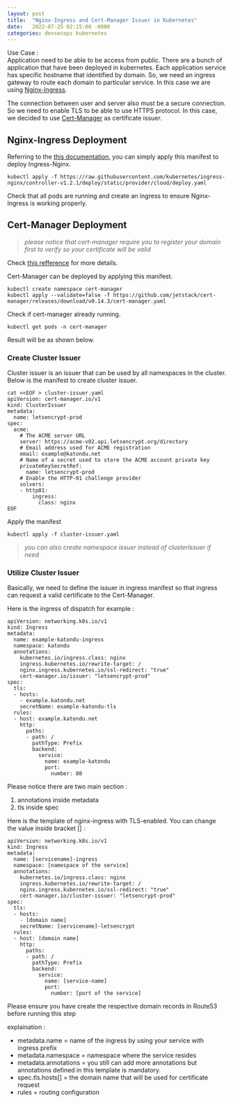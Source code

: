 ```yaml
---
layout: post
title:  "Nginx-Ingress and Cert-Manager Issuer in Kubernetes"
date:   2022-07-25 02:15:00 -0000
categories: devsecops kubernetes
---
```


Use Case :  
Application need to be able to be access from public. There are a bunch of application that have been deployed in kubernetes. Each application service has specific hostname that identified by domain. So, we need an ingress gateway to route each domain to particular service. In this case we are using [Nginx-Ingress](https://github.com/kubernetes/ingress-nginx).  

The connection between user and server also must be a secure connection. So we need to enable TLS to be able to use HTTPS protocol.  In this case, we decided to use [Cert-Manager](https://cert-manager.io/v0.14-docs) as certificate issuer.  

## Nginx-Ingress Deployment

Referring to the [this documentation](https://kubernetes.github.io/ingress-nginx/deploy/), you can simply apply this manifest to deploy Ingress-Nginx.  

```
kubectl apply -f https://raw.githubusercontent.com/kubernetes/ingress-nginx/controller-v1.2.1/deploy/static/provider/cloud/deploy.yaml
```

Check that all pods are running and create an ingress to ensure Nginx-Ingress is working properly.  

## Cert-Manager Deployment
> *please notice that cert-manager require you to register your domain first to verify so your certificate will be valid*
>  

Check [this refference](https://cert-manager.io/v0.14-docs) for more details.  

Cert-Manager can be deployed by applying this manifest.  

```
kubectl create namespace cert-manager
kubectl apply --validate=false -f https://github.com/jetstack/cert-manager/releases/download/v0.14.3/cert-manager.yaml
```

Check if cert-manager already running.  

```
kubectl get pods -n cert-manager
```

Result will be as shown below.  

### Create Cluster Issuer

Cluster issuer is an issuer that can be used by all namespaces in the cluster. Below is the manifest to create cluster issuer.  

```
cat <<EOF > cluster-issuer.yaml
apiVersion: cert-manager.io/v1
kind: ClusterIssuer
metadata:
  name: letsencrypt-prod
spec:
  acme:
    # The ACME server URL
    server: https://acme-v02.api.letsencrypt.org/directory
    # Email address used for ACME registration
    email: example@katondu.net
    # Name of a secret used to store the ACME account private key
    privateKeySecretRef:
      name: letsencrypt-prod
    # Enable the HTTP-01 challenge provider
    solvers:
    - http01:
        ingress:
          class: nginx
EOF
```

Apply the manifest  

```
kubectl apply -f cluster-issuer.yaml
```

> *you can also create namespace issuer instead of clusterIssuer if need*
> 

### Utilize Cluster Issuer

Basically, we need to define the issuer in ingress manifest so that ingress can request a valid certificate to the Cert-Manager.  

Here is the ingress of  dispatch for example :  

```
apiVersion: networking.k8s.io/v1
kind: Ingress
metadata:
  name: example-katondu-ingress
  namespace: katondu
  annotations:
    kubernetes.io/ingress.class: nginx
    ingress.kubernetes.io/rewrite-target: /
    nginx.ingress.kubernetes.io/ssl-redirect: "true"
    cert-manager.io/issuer: "letsencrypt-prod"
spec:
  tls:
  - hosts:
    - example.katondu.net
    secretName: example-katondu-tls
  rules:
  - host: example.katondu.net
    http:
      paths:
      - path: /
        pathType: Prefix
        backend:
          service:
            name: example-katondu
            port:
              number: 80
```

Please notice there are two main section :  

1. annotations inside metadata  
2. tls inside spec  

Here is the template of nginx-ingress with TLS-enabled. You can change the value inside bracket [] :  

```
apiVersion: networking.k8s.io/v1
kind: Ingress
metadata:
  name: [servicename]-ingress
  namespace: [namespace of the service]
  annotations:
    kubernetes.io/ingress.class: nginx
    ingress.kubernetes.io/rewrite-target: /
    nginx.ingress.kubernetes.io/ssl-redirect: "true"
    cert-manager.io/cluster-issuer: "letsencrypt-prod"
spec:
  tls:
  - hosts:
    - [domain name]
    secretName: [servicename]-letsencrypt
  rules:
  - host: [domain name]
    http:
      paths:
      - path: /
        pathType: Prefix
        backend:
          service:
            name: [service-name]
            port:
              number: [port of the service]
```

Please ensure you have create the respective domain records in Route53 before running this step  

explaination :  
 
- metadata.name = name of the ingress by using your service with ingress prefix  
- metadata.namespace = namespace where the service resides  
- metadata.annotations = you still can add more annotations but   annotations defined in this template is mandatory.  
- spec.tls.hosts[] = the domain name that will be used for certificate request  
- rules = routing configuration  